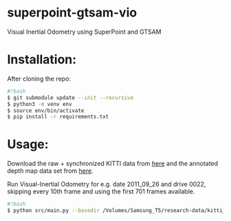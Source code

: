 # superpoint-gtsam-vio
Visual Inertial Odometry using SuperPoint and GTSAM

# Installation:

After cloning the repo:
```sh
#!bash
$ git submodule update --init --recursive
$ python3 -m venv env
$ source env/bin/activate
$ pip install -r requirements.txt
```

# Usage:

Download the raw + synchronized KITTI data from [here](http://www.cvlibs.net/datasets/kitti/raw_data.php) and the annotated depth map data set from [here](http://www.cvlibs.net/datasets/kitti/eval_depth_all.php).

Run Visual-Inertial Odometry for e.g. date 2011_09_26 and drive 0022, skipping every 10th frame and using the first 701 frames available.

```sh
#!bash
$ python src/main.py --basedir /Volumes/Samsung_T5/research-data/kitti_dataset/raw/ --date 2011_09_26 --drive 0022 --n_skip 10 --n_frames 701
```
